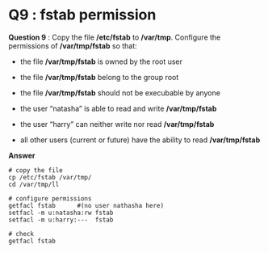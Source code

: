 Q9 : fstab permission
=====================


**Question 9** : Copy the file **/etc/fstab** to **/var/tmp**. Configure the permissions of **/var/tmp/fstab** so that:

*   the file **/var/tmp/fstab** is owned by the root user
    
*   the file **/var/tmp/fstab** belong to the group root
    
*   the file **/var/tmp/fstab** should not be execubable by anyone
    
*   the user “natasha” is able to read and write **/var/tmp/fstab**
    
*   the user “harry” can neither write nor read **/var/tmp/fstab**
    
*   all other users (current or future) have the ability to read **/var/tmp/fstab**
    

**Answer**

```
# copy the file
cp /etc/fstab /var/tmp/
cd /var/tmp/ll

# configure permissions
getfacl fstab      #(no user nathasha here)
setfacl -m u:natasha:rw fstab
setfacl -m u:harry:---  fstab

# check
getfacl fstab
```
